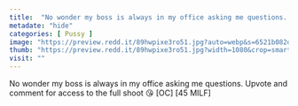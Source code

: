 ```yaml
---
title:  "No wonder my boss is always in my office asking me questions. Upvote and comment for access to the full shoot 😘 [OC] [45 MILF]"
metadate: "hide"
categories: [ Pussy ]
image: "https://preview.redd.it/89hwpixe3ro51.jpg?auto=webp&s=6521b082d5988750c082c13226fd2bdb98d7f09e"
thumb: "https://preview.redd.it/89hwpixe3ro51.jpg?width=1080&crop=smart&auto=webp&s=b329aa41de3da140d73effc9b46023f4a71a9b24"
visit: ""
---
```

No wonder my boss is always in my office asking me questions. Upvote and comment for access to the full shoot 😘 [OC] [45 MILF]
